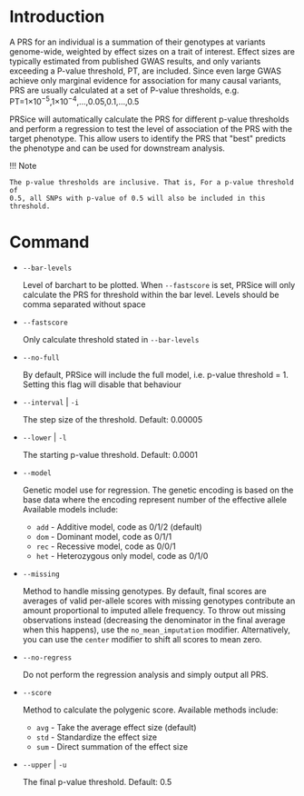 # Introduction
A PRS for an individual is a summation of their genotypes at variants
genome-wide, weighted by effect sizes on a trait of interest.
Effect sizes are typically estimated from published GWAS results,
and only variants exceeding a P-value threshold, PT, are included.
Since even large GWAS achieve only marginal evidence for association
for many causal variants, PRS are usually calculated at a set of
P-value thresholds, e.g.  PT=1×10<sup>−5</sup>,1×10<sup>−4</sup>,…,0.05,0.1,…,0.5

PRSice will automatically calculate the PRS for different p-value thresholds
and perform a regression to test the level of association of the PRS with
the target phenotype. This allow users to identify the PRS that "best" predicts
the phenotype and can be used for downstream analysis.

!!! Note

    The p-value thresholds are inclusive. That is, For a p-value threshold of
    0.5, all SNPs with p-value of 0.5 will also be included in this threshold.

# Command
- `--bar-levels`

    Level of barchart to be plotted. When `--fastscore`
    is set, PRSice will only calculate the PRS for
    threshold within the bar level. Levels should be
    comma separated without space

- `--fastscore`

    Only calculate threshold stated in `--bar-levels`

- `--no-full`

    By default, PRSice will include the full model,
    i.e. p-value threshold = 1. Setting this flag will
    disable that behaviour

- `--interval` | `-i`

    The step size of the threshold. Default: 0.00005

- `--lower` | `-l`

    The starting p-value threshold. Default: 0.0001

- `--model`

    Genetic model use for regression. The genetic
    encoding is based on the base data where the
    encoding represent number of the effective allele
    Available models include:

    - `add` - Additive model, code as 0/1/2 (default)
    - `dom` - Dominant model, code as 0/1/1
    - `rec` - Recessive model, code as 0/0/1
    - `het` - Heterozygous only model, code as 0/1/0

- `--missing`

    Method to handle missing genotypes. By default,
    final scores are averages of valid per-allele
    scores with missing genotypes contribute an amount
    proportional to imputed allele frequency. To throw
    out missing observations instead (decreasing the
    denominator in the final average when this happens),
    use the `no_mean_imputation` modifier. Alternatively,
    you can use the `center` modifier to shift all scores
    to mean zero.

- `--no-regress`            

    Do not perform the regression analysis and simply
    output all PRS.

- `--score`

    Method to calculate the polygenic score.
    Available methods include:

    - `avg` - Take the average effect size (default)
    - `std` - Standardize the effect size
    - `sum` - Direct summation of the effect size

- `--upper` | `-u`

    The final p-value threshold. Default: 0.5
